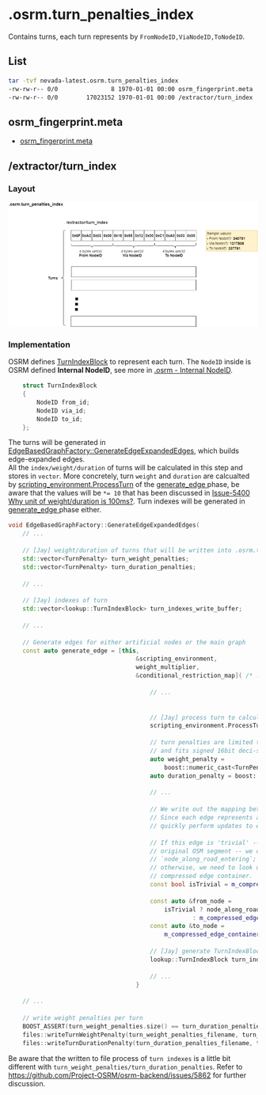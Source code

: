 

# .osrm.turn_penalties_index
Contains turns, each turn represents by `FromNodeID,ViaNodeID,ToNodeID`.      

## List

```bash
tar -tvf nevada-latest.osrm.turn_penalties_index
-rw-rw-r-- 0/0               8 1970-01-01 00:00 osrm_fingerprint.meta
-rw-rw-r-- 0/0        17023152 1970-01-01 00:00 /extractor/turn_index
```

## osrm_fingerprint.meta
- [osrm_fingerprint.meta](./fingerprint.md)

## /extractor/turn_index

### Layout
![](./graph/map.osrm.turn_penalties_index.png)

### Implementation
OSRM defines [TurnIndexBlock](https://github.com/Telenav/osrm-backend/blob/6900e30070a4ed3f1ca59004d57010a344cc7c9b/include/extractor/edge_based_graph_factory.hpp#L48-L53) to represent each turn. The `NodeID` inside is OSRM defined **Internal NodeID**, see more in [.osrm - Internal NodeID](https://github.com/Telenav/open-source-spec/blob/master/osrm/doc/osrm-toolchain-files/map.osrm.md#internal-nodeid).             

```c++
    struct TurnIndexBlock
    {
        NodeID from_id;
        NodeID via_id;
        NodeID to_id;
    };
```

The turns will be generated in [EdgeBasedGraphFactory::GenerateEdgeExpandedEdges](https://github.com/Telenav/osrm-backend/blob/6900e30070a4ed3f1ca59004d57010a344cc7c9b/src/extractor/edge_based_graph_factory.cpp#L436), which builds edge-expanded edges.      
All the `index/weight/duration` of turns will be calculated in this step and stores in `vector`. More concretely, turn `weight` and `duration` are calcualted by [scripting_environment.ProcessTurn](https://github.com/Telenav/osrm-backend/blob/6900e30070a4ed3f1ca59004d57010a344cc7c9b/src/extractor/edge_based_graph_factory.cpp#L648) of the [generate_edge ](https://github.com/Telenav/osrm-backend/blob/6900e30070a4ed3f1ca59004d57010a344cc7c9b/src/extractor/edge_based_graph_factory.cpp#L561) phase, be aware that the values will be `*= 10` that has been discussed in [Issue-5400 Why unit of weight/duration is 100ms?](https://github.com/Project-OSRM/osrm-backend/issues/5400). Turn indexes will be generated in [generate_edge ](https://github.com/Telenav/osrm-backend/blob/6900e30070a4ed3f1ca59004d57010a344cc7c9b/src/extractor/edge_based_graph_factory.cpp#L561) phase either.               

```c++
void EdgeBasedGraphFactory::GenerateEdgeExpandedEdges(
    // ... 

    // [Jay] weight/duration of turns that will be written into .osrm.turn_weight_penalties and .osrm.turn_duration_penalties
    std::vector<TurnPenalty> turn_weight_penalties;
    std::vector<TurnPenalty> turn_duration_penalties;

    // ...

    // [Jay] indexes of turn
    std::vector<lookup::TurnIndexBlock> turn_indexes_write_buffer;

    // ...

    // Generate edges for either artificial nodes or the main graph
    const auto generate_edge = [this,
                                    &scripting_environment,
                                    weight_multiplier,
                                    &conditional_restriction_map]( /* ... */ ) {

                                        // ...


                                        // [Jay] process turn to calculate turn weight/duration
                                        scripting_environment.ProcessTurn(extracted_turn);

                                        // turn penalties are limited to [-2^15, 2^15) which roughly translates to 54 minutes
                                        // and fits signed 16bit deci-seconds
                                        auto weight_penalty =
                                            boost::numeric_cast<TurnPenalty>(extracted_turn.weight * weight_multiplier);
                                        auto duration_penalty = boost::numeric_cast<TurnPenalty>(extracted_turn.duration * 10.);

                                        // ... 

                                        // We write out the mapping between the edge-expanded edges and the original nodes.
                                        // Since each edge represents a possible maneuver, external programs can use this to
                                        // quickly perform updates to edge weights in order to penalize certain turns.

                                        // If this edge is 'trivial' -- where the compressed edge corresponds exactly to an
                                        // original OSM segment -- we can pull the turn's preceding node ID directly with
                                        // `node_along_road_entering`;
                                        // otherwise, we need to look up the node immediately preceding the turn from the
                                        // compressed edge container.
                                        const bool isTrivial = m_compressed_edge_container.IsTrivial(node_based_edge_from);

                                        const auto &from_node =
                                            isTrivial ? node_along_road_entering
                                                    : m_compressed_edge_container.GetLastEdgeSourceID(node_based_edge_from);
                                        const auto &to_node =
                                            m_compressed_edge_container.GetFirstEdgeTargetID(node_based_edge_to);

                                        // [Jay] generate TurnIndexBlock
                                        lookup::TurnIndexBlock turn_index_block = {from_node, intersection_node, to_node};

                                        // ... 
                                    }

    // ...

    // write weight penalties per turn
    BOOST_ASSERT(turn_weight_penalties.size() == turn_duration_penalties.size());
    files::writeTurnWeightPenalty(turn_weight_penalties_filename, turn_weight_penalties);
    files::writeTurnDurationPenalty(turn_duration_penalties_filename, turn_duration_penalties);

```

Be aware that the written to file process of `turn indexes` is a little bit different with `turn_weight_penalties/turn_duration_penalties`. Refer to https://github.com/Project-OSRM/osrm-backend/issues/5862 for further discussion.   


